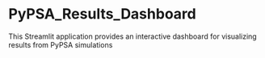 # PyPSA_Results_Dashboard
This Streamlit application provides an interactive dashboard for visualizing results from PyPSA simulations
